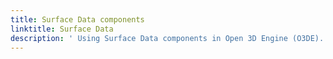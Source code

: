 ```yaml
---
title: Surface Data components
linktitle: Surface Data
description: ' Using Surface Data components in Open 3D Engine (O3DE). '
---
```

